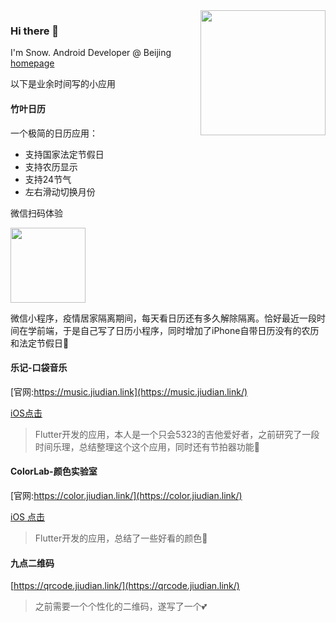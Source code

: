 <img align='right' src='https://octodex.github.com/images/daftpunktocat-guy.gif' width='200'>

### Hi there 👋

I'm Snow. Android Developer @ Beijing [homepage](https://jiudian.link/)

以下是业余时间写的小应用

#### 竹叶日历
一个极简的日历应用：

- 支持国家法定节假日
- 支持农历显示
- 支持24节气
- 左右滑动切换月份

微信扫码体验

<img src='https://s2.loli.net/2022/04/15/qwCakudm6b49jG2.jpg' width='120'>

微信小程序，疫情居家隔离期间，每天看日历还有多久解除隔离。恰好最近一段时间在学前端，于是自己写了日历小程序，同时增加了iPhone自带日历没有的农历和法定节假日📅

#### 乐记-口袋音乐
[官网:https://music.jiudian.link](https://music.jiudian.link/)

[iOS点击](https://apps.apple.com/cn/app/%E4%B9%90%E8%AE%B0-%E5%8F%A3%E8%A2%8B%E9%9F%B3%E4%B9%90/id1561811916)

> Flutter开发的应用，本人是一个只会5323的吉他爱好者，之前研究了一段时间乐理，总结整理这个这个应用，同时还有节拍器功能🎸

#### ColorLab-颜色实验室
[官网:https://color.jiudian.link/](https://color.jiudian.link/)

[iOS 点击](https://apps.apple.com/cn/app/colorlab-%E9%A2%9C%E8%89%B2%E5%AE%9E%E9%AA%8C%E5%AE%A4/id1579345165)

> Flutter开发的应用，总结了一些好看的颜色🌈

#### 九点二维码
[https://qrcode.jiudian.link/](https://qrcode.jiudian.link/)
> 之前需要一个个性化的二维码，遂写了一个💕




